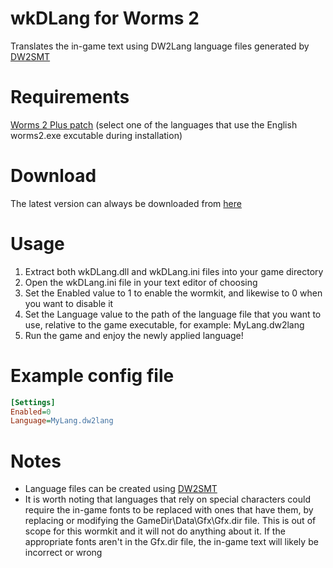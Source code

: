 # wkDLang for Worms 2
Translates the in-game text using DW2Lang language files generated by [DW2SMT](https://github.com/Dawid8plc/DW2SMT)

# Requirements
[Worms 2 Plus patch](https://github.com/Carlmundo/W2-Plus) (select one of the languages that use the English worms2.exe excutable during installation)

# Download
The latest version can always be downloaded from [here](https://github.com/Dawid8plc/wkDLang/releases/latest/download/wkDLang.zip)

# Usage
1. Extract both wkDLang.dll and wkDLang.ini files into your game directory
2. Open the wkDLang.ini file in your text editor of choosing
3. Set the Enabled value to 1 to enable the wormkit, and likewise to 0 when you want to disable it
4. Set the Language value to the path of the language file that you want to use, relative to the game executable, for example: MyLang.dw2lang
5. Run the game and enjoy the newly applied language!

# Example config file
```ini
[Settings]
Enabled=0
Language=MyLang.dw2lang
```

# Notes
+ Language files can be created using [DW2SMT](https://github.com/Dawid8plc/DW2SMT)
+ It is worth noting that languages that rely on special characters could require the in-game fonts to be replaced with ones that have them, by replacing or modifying the GameDir\Data\Gfx\Gfx.dir file. This is out of scope for this wormkit and it will not do anything about it. If the appropriate fonts aren't in the Gfx.dir file, the in-game text will likely be incorrect or wrong
